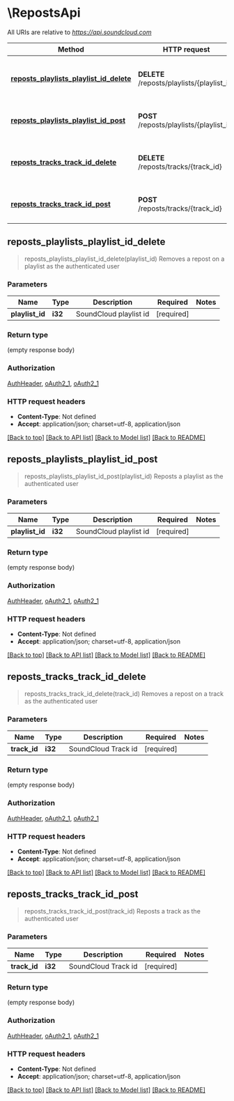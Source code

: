 # \RepostsApi

All URIs are relative to *https://api.soundcloud.com*

Method | HTTP request | Description
------------- | ------------- | -------------
[**reposts_playlists_playlist_id_delete**](RepostsApi.md#reposts_playlists_playlist_id_delete) | **DELETE** /reposts/playlists/{playlist_id} | Removes a repost on a playlist as the authenticated user
[**reposts_playlists_playlist_id_post**](RepostsApi.md#reposts_playlists_playlist_id_post) | **POST** /reposts/playlists/{playlist_id} | Reposts a playlist as the authenticated user
[**reposts_tracks_track_id_delete**](RepostsApi.md#reposts_tracks_track_id_delete) | **DELETE** /reposts/tracks/{track_id} | Removes a repost on a track as the authenticated user
[**reposts_tracks_track_id_post**](RepostsApi.md#reposts_tracks_track_id_post) | **POST** /reposts/tracks/{track_id} | Reposts a track as the authenticated user



## reposts_playlists_playlist_id_delete

> reposts_playlists_playlist_id_delete(playlist_id)
Removes a repost on a playlist as the authenticated user

### Parameters


Name | Type | Description  | Required | Notes
------------- | ------------- | ------------- | ------------- | -------------
**playlist_id** | **i32** | SoundCloud playlist id | [required] |

### Return type

 (empty response body)

### Authorization

[AuthHeader](../README.md#AuthHeader), [oAuth2_1](../README.md#oAuth2_1), [oAuth2_1](../README.md#oAuth2_1)

### HTTP request headers

- **Content-Type**: Not defined
- **Accept**: application/json; charset=utf-8, application/json

[[Back to top]](#) [[Back to API list]](../README.md#documentation-for-api-endpoints) [[Back to Model list]](../README.md#documentation-for-models) [[Back to README]](../README.md)


## reposts_playlists_playlist_id_post

> reposts_playlists_playlist_id_post(playlist_id)
Reposts a playlist as the authenticated user

### Parameters


Name | Type | Description  | Required | Notes
------------- | ------------- | ------------- | ------------- | -------------
**playlist_id** | **i32** | SoundCloud playlist id | [required] |

### Return type

 (empty response body)

### Authorization

[AuthHeader](../README.md#AuthHeader), [oAuth2_1](../README.md#oAuth2_1), [oAuth2_1](../README.md#oAuth2_1)

### HTTP request headers

- **Content-Type**: Not defined
- **Accept**: application/json; charset=utf-8, application/json

[[Back to top]](#) [[Back to API list]](../README.md#documentation-for-api-endpoints) [[Back to Model list]](../README.md#documentation-for-models) [[Back to README]](../README.md)


## reposts_tracks_track_id_delete

> reposts_tracks_track_id_delete(track_id)
Removes a repost on a track as the authenticated user

### Parameters


Name | Type | Description  | Required | Notes
------------- | ------------- | ------------- | ------------- | -------------
**track_id** | **i32** | SoundCloud Track id | [required] |

### Return type

 (empty response body)

### Authorization

[AuthHeader](../README.md#AuthHeader), [oAuth2_1](../README.md#oAuth2_1), [oAuth2_1](../README.md#oAuth2_1)

### HTTP request headers

- **Content-Type**: Not defined
- **Accept**: application/json; charset=utf-8, application/json

[[Back to top]](#) [[Back to API list]](../README.md#documentation-for-api-endpoints) [[Back to Model list]](../README.md#documentation-for-models) [[Back to README]](../README.md)


## reposts_tracks_track_id_post

> reposts_tracks_track_id_post(track_id)
Reposts a track as the authenticated user

### Parameters


Name | Type | Description  | Required | Notes
------------- | ------------- | ------------- | ------------- | -------------
**track_id** | **i32** | SoundCloud Track id | [required] |

### Return type

 (empty response body)

### Authorization

[AuthHeader](../README.md#AuthHeader), [oAuth2_1](../README.md#oAuth2_1), [oAuth2_1](../README.md#oAuth2_1)

### HTTP request headers

- **Content-Type**: Not defined
- **Accept**: application/json; charset=utf-8, application/json

[[Back to top]](#) [[Back to API list]](../README.md#documentation-for-api-endpoints) [[Back to Model list]](../README.md#documentation-for-models) [[Back to README]](../README.md)

